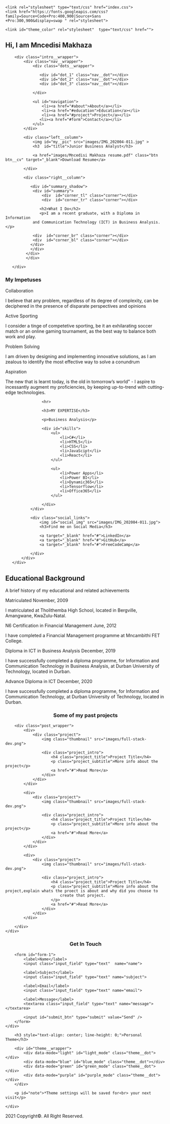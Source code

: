 <!DOCTYPE     html>
<html lan="en-us">
<head>
    <title>My Portflio</title>
    <meta name="viewport" content="width=device-width, initial-scale=1, maximum-scale=1,
    minimum-scale=1" />

    <link rel="stylesheet" type="text/css" href="index.css">
    <link href="https://fonts.googleapis.com/css?family=Source+Code+Pro:400,900|Source+Sans
    +Pro:300,900&display=swap " rel="stylesheet">

    <link id="theme_color" rel="stylesheet"  type="text/css" href="">

</head>
<body>
   <section class="section-1">
       <div class="container">
           <div class="greeting__wrapper">
           <h1>Hi, I am Mncedisi Makhaza</h1>
        </div>

        <div class="intro__wrapper">
            <div class="nav__wrapper">
                <div class="dots__wrapper">

                   <div id="dot_1" class="nav__dot"></div>
                   <div id="dot_2" class="nav__dot"></div>
                   <div id="dot_3" class="nav__dot"></div>
                   
                </div>

                <ul id="navigation">
                    <li><a href="#about">About</a></li>
                    <li><a href="#education">Education</a></li>
                    <li><a href="#project">Project</a></li>
                   <li><a href="#form">Contact</a></li>
                </ul>
            </div>

            <div class="left__column">
                <img id="my__pic" src="images/IMG_202004-011.jpg" >
                <h3  id="title">Junior Business Analyst</h3>
                
                <a href="images/Mncedisi Makhaza resume.pdf" class="btn btn__cv" target="_blank">Download Resume</a>

            </div>

            <div class="right__column">

               <div id="summary_shadow">
                <div id="summary">
                    <div  id="corner_tl" class="corner"></div>
                    <div  id="corner_tr" class="corner"></div>

                   <h2>What I Do</h2>
                   <p>I am a recent graduate, with a Diploma in Information
                and Communication Technology (ICT) in Business Analysis.</p>

                <div  id="corner_br" class="corner"></div>
                <div  id="corner_bl" class="corner"></div>
               </div>
               </div>
             </div>
             </div>
           
       </div>
   </section>

   <section class="section-2" id="about">
       <div class="container">
           <div class="about__wrapper">
               <div class="about_me">
                   <h3>My Impetuses</h3>
                   <span class="title">Collaboration</span>
                   <p>I believe that any problem, regardless of its degree of complexity, 
                       can be deciphered in the presence of disparate perspectives and opinions</p>
                       <span class="title">Active Sporting</span>
                    <p>I consider a tinge of competetive sporting, be it an exhilarating 
                        soccer match or an online gaming tournament, as the best way to balance both work and play.</p>
                        <span class="title">Problem Solving</span>
                        <p>I am driven by designing and implementing innovative solutions, 
                            as I am zealous to identify the most effective way to solve a conundrum</p> 
                            <span class="title">Aspiration</span>
                            <p>The new that is learnt today, is the old in tomorrow’s world" - I aspire
                                 to incessantly augment my proficiencies, by keeping up-to-trend with cutting-edge technologies.</p>

                    <hr>

                    <h3>MY EXPERTISE</h3>

                    <p>Business Analysis</p>

                    <div id="skills">
                        <ul>
                            <li>C#</li>
                            <li>HTML5</li>
                            <li>CSS</li>
                            <li>JavaScipt</li>
                            <li>React</li>
                        </ul>

                        <ul>
                            <li>Power Apps</li>
                            <li>Power BI</li>
                            <li>Dynamic365</li>
                            <li>Tensorflow</li>
                            <li>Office365</li>
                        </ul>

                    </div>
               </div>

               <div class="social_links">
                   <img id="social_img" src="images/IMG_202004-011.jpg">
                   <h3>Find me on Social Media</h3>

                   <a target="_blank" href="#">LinkedIn</a>
                   <a target="_blank" href="#">GitHub</a>
                   <a target="_blank" href="#">FreeCodeCamp</a>

               </div>
           </div>
       </div>
   </section>

<section class="section-2" id="education">
    <div class="container">
        <div class="education__content">
            <h2 class="section__title section__title--education">Educational Background</h2>
            <p class="section__subtitle  section__subtitle--education">A brief history of my educational and related achievements</p>
        </div>
        <section class="education">
            <div class="center__line">
                <a href="#" class="scroll__icon"><i class="fas fa-caret-up"></i></a>
            </div>
            <div class="row row-1">
                <section>
                 <i class="icon fas fa-school"></i>
                    <div class="details">
                        <span class="title">Matriculated</span>
                        <span>November, 2009</span>
                    </div>
                    <p>I matriculated at Tholithemba High School, 
                        located in Bergville, Amangwane, KwaZulu-Natal.</p>
                </section>
            </div>
            <div class="row row-2">
             <section>
                 <i class="icon fas fa-certificate"></i>
                 <div class="details">
                     <span class="title">N6 Certification in Financial Management</span>
                     <span>June, 2012</span>
                 </div>
                 <p>I have completed a Financial Management programme at Mncambithi FET College.</p>
             </section>
         </div>
         <div class="row row-1">
             <section>
                 <i class="icon fas fa-university"></i>
                 <div class="details">
                     <span class="title">Diploma in ICT in Business Analysis</span>
                     <span>December, 2019</span>
                 </div>
                 <p>I have successfully completed a diploma programme,
                    for Information and Communication Technology in Business Analysis, at Durban University of Technology,
                    located in Durban.</p>
             </section>
         </div>
         <div class="row row-2">
             <section>
                 <i class="icon fas fa-user-graduate"></i>
                 <div class="details">
                     <span class="title">Advance Diploma in ICT</span>
                     <span>December, 2020</span>
                 </div>
                 <p>I have successfully completed a diploma programme,
                    for Information and Communication Technology, at Durban University of Technology,
                    located in Durban.</p>
             </section>
         </div>
        </section>
    </div>
</section>


   <section class="section-1" id="project">
    <div class="container">
        <h3 style="text-align: center;">Some of my past projects</h3>
        
        <div class="post_wrapper">
            <div>
                <div class="project">
                    <img class="thumbnail" src="images/full-stack-dev.png">
                    
                    <div class="project_intro">
                        <h4 class="project_title">Project Title</h4>
                        <p class="project_subtitle">More info about the project</p>
                        <a href="#">Read More</a>
                    </div>
                </div>
            </div>

            <div>
                <div class="project">
                    <img class="thumbnail" src="images/full-stack-dev.png">

                    <div class="project_intro">
                        <h4 class="project_title">Project Title</h4>
                        <p class="project_subtitle">More info about the project</p>
                        <a href="#">Read More</a>
                    </div>
                </div>
            </div>

            <div>
                <div class="project">
                    <img class="thumbnail" src="images/full-stack-dev.png">

                    <div class="project_intro">
                        <h4 class="project_title">Project Title</h4>
                        <p class="project_subtitle">More info about the project,explain whats the proect is about and why did you choose to 
                            create that project.
                        </p>
                        <a href="#">Read More</a>
                    </div>
                </div>
            </div>
        
        </div>
    </div>
</section>

<section class="section-2"  id="form">
    <div class="container">
        <h3 style="text-align: center;">Get In Touch</h3>

        <form id="form-1">
            <label>Name</label>
            <input class="input_field" type="text"  name="name">

            <label>Subject</label>
            <input class="input_field" type="text" name="subject">

            <label>Email</label>
            <input class="input_field" type="text" name="email">

            <label>Message</label>
            <textarea class="input_field" type="text" name="message"></textarea>

            <input id="submit_btn" type="submit" value="Send" />
        </form>
    </div>
</section>

<section class="section-1">
    <div class="container">

        <h3 style="text-align: center; line-height: 0;">Personal Theme</h3>

        <div id="theme__wrapper">
            <div data-mode="light" id="light_mode" class="theme__dot"></div>
            <div data-mode="blue" id="blue_mode" class="theme__dot"></div>
            <div data-mode="green" id="green_mode" class="theme__dot"></div>
            <div data-mode="purple" id="purple_mode" class="theme__dot"></div>
        </div>

        <p id="note">*Theme settings will be saved for<br> your next visit</p>

    </div>
</section>

<section class="section-2">
    <div class="container">
        <footer>
            <p>2021 Copyright&copy;. All Right Reserved.</p>
        </footer>
    </div>
</section>

<script type="text/javascript" src="script.js"></script>

</body>

</html>
